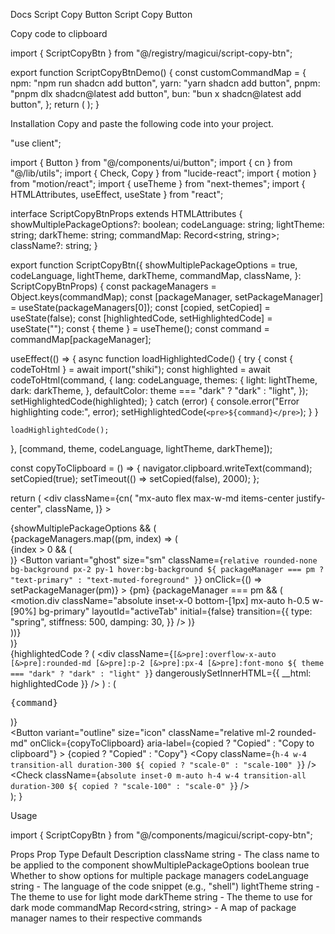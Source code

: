Docs
Script Copy Button
Script Copy Button

Copy code to clipboard

import { ScriptCopyBtn } from "@/registry/magicui/script-copy-btn";
 
export function ScriptCopyBtnDemo() {
  const customCommandMap = {
    npm: "npm run shadcn add button",
    yarn: "yarn shadcn add button",
    pnpm: "pnpm dlx shadcn@latest add button",
    bun: "bun x shadcn@latest add button",
  };
  return (
    <ScriptCopyBtn
      showMultiplePackageOptions={true}
      codeLanguage="shell"
      lightTheme="nord"
      darkTheme="vitesse-dark"
      commandMap={customCommandMap}
    />
  );
}

Installation
Copy and paste the following code into your project.

"use client";
 
import { Button } from "@/components/ui/button";
import { cn } from "@/lib/utils";
import { Check, Copy } from "lucide-react";
import { motion } from "motion/react";
import { useTheme } from "next-themes";
import { HTMLAttributes, useEffect, useState } from "react";
 
interface ScriptCopyBtnProps extends HTMLAttributes<HTMLDivElement> {
  showMultiplePackageOptions?: boolean;
  codeLanguage: string;
  lightTheme: string;
  darkTheme: string;
  commandMap: Record<string, string>;
  className?: string;
}
 
export function ScriptCopyBtn({
  showMultiplePackageOptions = true,
  codeLanguage,
  lightTheme,
  darkTheme,
  commandMap,
  className,
}: ScriptCopyBtnProps) {
  const packageManagers = Object.keys(commandMap);
  const [packageManager, setPackageManager] = useState(packageManagers[0]);
  const [copied, setCopied] = useState(false);
  const [highlightedCode, setHighlightedCode] = useState("");
  const { theme } = useTheme();
  const command = commandMap[packageManager];
 
  useEffect(() => {
    async function loadHighlightedCode() {
      try {
        const { codeToHtml } = await import("shiki");
        const highlighted = await codeToHtml(command, {
          lang: codeLanguage,
          themes: {
            light: lightTheme,
            dark: darkTheme,
          },
          defaultColor: theme === "dark" ? "dark" : "light",
        });
        setHighlightedCode(highlighted);
      } catch (error) {
        console.error("Error highlighting code:", error);
        setHighlightedCode(`<pre>${command}</pre>`);
      }
    }
 
    loadHighlightedCode();
  }, [command, theme, codeLanguage, lightTheme, darkTheme]);
 
  const copyToClipboard = () => {
    navigator.clipboard.writeText(command);
    setCopied(true);
    setTimeout(() => setCopied(false), 2000);
  };
 
  return (
    <div
      className={cn(
        "mx-auto flex max-w-md items-center justify-center",
        className,
      )}
    >
      <div className="w-full space-y-2">
        <div className="mb-2 flex items-center justify-between">
          {showMultiplePackageOptions && (
            <div className="relative">
              <div className="inline-flex overflow-hidden rounded-md border border-border text-xs">
                {packageManagers.map((pm, index) => (
                  <div key={pm} className="flex items-center">
                    {index > 0 && (
                      <div className="h-4 w-px bg-border" aria-hidden="true" />
                    )}
                    <Button
                      variant="ghost"
                      size="sm"
                      className={`relative rounded-none bg-background px-2 py-1 hover:bg-background ${
                        packageManager === pm
                          ? "text-primary"
                          : "text-muted-foreground"
                      }`}
                      onClick={() => setPackageManager(pm)}
                    >
                      {pm}
                      {packageManager === pm && (
                        <motion.div
                          className="absolute inset-x-0 bottom-[1px] mx-auto h-0.5 w-[90%] bg-primary"
                          layoutId="activeTab"
                          initial={false}
                          transition={{
                            type: "spring",
                            stiffness: 500,
                            damping: 30,
                          }}
                        />
                      )}
                    </Button>
                  </div>
                ))}
              </div>
            </div>
          )}
        </div>
        <div className="relative flex items-center">
          <div className="min-w-[300px] grow font-mono">
            {highlightedCode ? (
              <div
                className={`[&>pre]:overflow-x-auto [&>pre]:rounded-md [&>pre]:p-2 [&>pre]:px-4 [&>pre]:font-mono ${
                  theme === "dark" ? "dark" : "light"
                }`}
                dangerouslySetInnerHTML={{ __html: highlightedCode }}
              />
            ) : (
              <pre className="rounded-md border border-border bg-white p-2 px-4 font-mono dark:bg-black">
                {command}
              </pre>
            )}
          </div>
          <Button
            variant="outline"
            size="icon"
            className="relative ml-2 rounded-md"
            onClick={copyToClipboard}
            aria-label={copied ? "Copied" : "Copy to clipboard"}
          >
            <span className="sr-only">{copied ? "Copied" : "Copy"}</span>
            <Copy
              className={`h-4 w-4 transition-all duration-300 ${
                copied ? "scale-0" : "scale-100"
              }`}
            />
            <Check
              className={`absolute inset-0 m-auto h-4 w-4 transition-all duration-300 ${
                copied ? "scale-100" : "scale-0"
              }`}
            />
          </Button>
        </div>
      </div>
    </div>
  );
}

Usage

import { ScriptCopyBtn } from "@/components/magicui/script-copy-btn";

<ScriptCopyBtn />

Props
Prop	Type	Default	Description
className	string	-	The class name to be applied to the component
showMultiplePackageOptions	boolean	true	Whether to show options for multiple package managers
codeLanguage	string	-	The language of the code snippet (e.g., "shell")
lightTheme	string	-	The theme to use for light mode
darkTheme	string	-	The theme to use for dark mode
commandMap	Record<string, string>	-	A map of package manager names to their respective commands